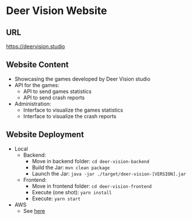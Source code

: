 # Deer Vision Website
## URL
https://deervision.studio

## Website Content
* Showcasing the games developed by Deer Vision studio
* API for the games:
  * API to send games statistics
  * API to send crash reports
* Administration:
  * Interface to visualize the games statistics
  * Interface to visualize the crash reports

## Website Deployment
* Local
  * Backend:
    * Move in backend folder: `cd deer-vision-backend`
    * Build the Jar: `mvn clean package`
    * Launch the Jar: `java -jar ./target/deer-vision-[VERSION].jar`
  * Frontend:
    * Move in frontend folder: `cd deer-vision-frontend`
    * Execute (one shot): `yarn install`
    * Execute: `yarn start`
* AWS
  * See [here](setup/README.md)
